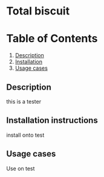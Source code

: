 # Total biscuit 
  # Table of Contents
1. [Description](#Description)
2. [Installation](#Installation)
3. [Usage cases](#Usage)
  ## Description 
  this is a tester
  ## Installation instructions 
  install onto test
  ## Usage cases
  Use on test
